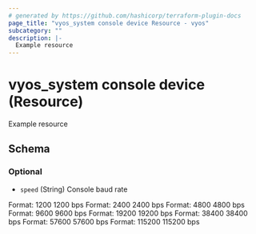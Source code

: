 ```yaml
---
# generated by https://github.com/hashicorp/terraform-plugin-docs
page_title: "vyos_system console device Resource - vyos"
subcategory: ""
description: |-
  Example resource
---
```


# vyos_system console device (Resource)

Example resource



<!-- schema generated by tfplugindocs -->
## Schema

### Optional

- `speed` (String) Console baud rate

Format: 1200
1200 bps
Format: 2400
2400 bps
Format: 4800
4800 bps
Format: 9600
9600 bps
Format: 19200
19200 bps
Format: 38400
38400 bps
Format: 57600
57600 bps
Format: 115200
115200 bps
